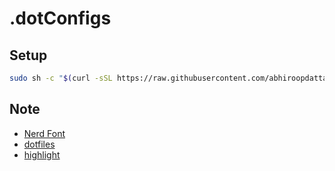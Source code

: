 # .dotConfigs

## Setup

```bash
sudo sh -c "$(curl -sSL https://raw.githubusercontent.com/abhiroopdatta7/.dotfiles/refs/heads/main/download)"
```

## Note

- [Nerd Font](https://www.nerdfonts.com/font-downloads)
- [dotfiles](https://dotfiles.github.io/tutorials/)
- [highlight](https://gitlab.com/saalen/highlight)
